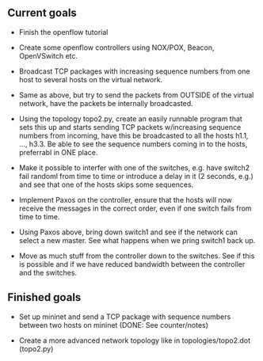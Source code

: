 Current goals
-------------

- Finish the openflow tutorial

- Create some openflow controllers using NOX/POX, Beacon, OpenVSwitch etc.

- Broadcast TCP packages with increasing sequence numbers from one host to
  several hosts on the virtual network.

- Same as above, but try to send the packets from OUTSIDE of the virtual
  network, have the packets be internally broadcasted.

- Using the topology topo2.py, create an easily runnable program that sets this
  up and starts sending TCP packets w/increasing sequence numbers from
  incoming, have this be broadcasted to all the hosts h1.1, ..., h3.3.
  Be able to see the sequence numbers coming in to the hosts, preferrabl in
  ONE place.

- Make it possible to interfer with one of the switches, e.g. have switch2
  fail randoml from time to time or introduce a delay in it (2 seconds,
  e.g.) and see that one of the hosts skips some sequences.

- Implement Paxos on the controller, ensure that the hosts will now receive
  the messages in the correct order, even if one switch fails from time to
  time.

- Using Paxos above, bring down switch1 and see if the network can select a
  new master. See what happens when we pring switch1 back up.

- Move as much stuff from the controller down to the switches. See if this
  is possible and if we have reduced bandwidth between the controller and
  the switches.

Finished goals
--------------

- Set up mininet and send a TCP package with sequence numbers between two
  hosts on mininet (DONE: See counter/notes)

- Create a more advanced network topology like in topologies/topo2.dot
  (topo2.py)
